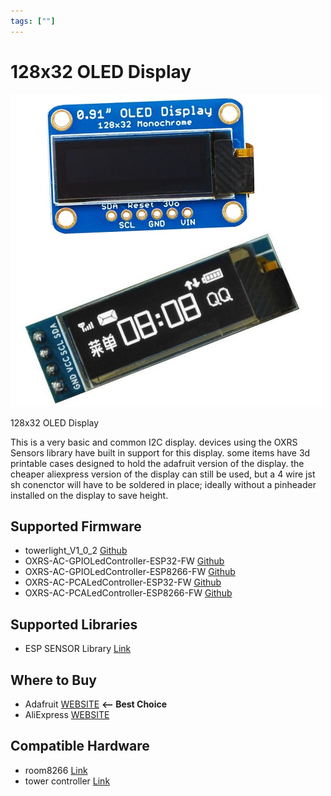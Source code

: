```yaml
---
tags: [""]
---
```


# 128x32 OLED Display

<!-- Board Image -->
![I2C Display](/images/addons/128x32-oled.jpg)

<!-- Board Description -->
128x32 OLED Display

This is a very basic and common I2C display. devices using the OXRS Sensors library have built in support for this display. some items have 3d printable cases designed to hold the adafruit version of the display. the cheaper aliexpress version of the display can still be used, but a 4 wire jst sh conenctor will have to be soldered in place; ideally without a pinheader installed on the display to save height.

## Supported Firmware
<!-- - OXRS-SHA-StateController-ESP32-FW  [Github](https://github.com/SuperHouse/OXRS-SHA-StateController-ESP32-FW) -->
- towerlight_V1_0_2 [Github](https://github.com/austinscreations/Tower-Controller/tree/main/version%203/code)
- OXRS-AC-GPIOLedController-ESP32-FW [Github](https://github.com/austinscreations/OXRS-AC-GPIOLedController-ESP32-FW)
- OXRS-AC-GPIOLedController-ESP8266-FW [Github](https://github.com/austinscreations/OXRS-AC-GPIOLedController-ESP8266-FW)
- OXRS-AC-PCALedController-ESP32-FW [Github](https://github.com/austinscreations/OXRS-AC-PCALedController-ESP32-FW)
- OXRS-AC-PCALedController-ESP8266-FW [Github](https://github.com/austinscreations/OXRS-AC-PCALedController-ESP8266-FW)


## Supported Libraries
- ESP SENSOR Library  [Link](/docs/libraries/esp-sensor-library.md)


## Where to Buy
- Adafruit [WEBSITE](https://www.adafruit.com/product/4440) **<-- Best Choice**
- AliExpress [WEBSITE](https://www.aliexpress.com/item/32672229793.html)

<!-- ## FAQs
:::
TODO - to supply some FAQ's
::: -->

## Compatible Hardware
- room8266  [Link](/docs/hardware/controllers/rack32.md)
- tower controller [Link](/docs/addons/accessibility/ac-tower-controller.md)
